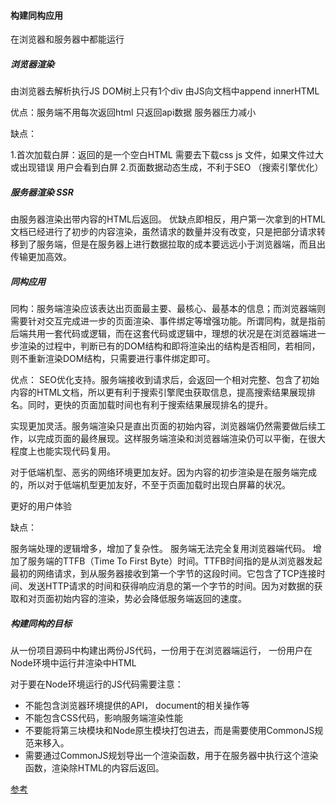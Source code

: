 #### 构建同构应用

在浏览器和服务器中都能运行

##### 浏览器渲染

由浏览器去解析执行JS DOM树上只有1个div 由JS向文档中append innerHTML

优点：服务端不用每次返回html 只返回api数据 服务器压力减小

缺点：

1.首次加载白屏：返回的是一个空白HTML 需要去下载css js 文件，如果文件过大或出现错误 用户会看到白屏
2.页面数据动态生成，不利于SEO （搜索引擎优化）


##### 服务器渲染 SSR

由服务器渲染出带内容的HTML后返回。 优缺点即相反，用户第一次拿到的HTML文档已经进行了初步的内容渲染，虽然请求的数量并没有改变，只是把部分请求转移到了服务端，但是在服务器上进行数据拉取的成本要远远小于浏览器端，而且出传输更加高效。


##### 同构应用

同构：服务端渲染应该表达出页面最主要、最核心、最基本的信息；而浏览器端则需要针对交互完成进一步的页面渲染、事件绑定等增强功能。所谓同构，就是指前后端共用一套代码或逻辑，而在这套代码或逻辑中，理想的状况是在浏览器端进一步渲染的过程中，判断已有的DOM结构和即将渲染出的结构是否相同，若相同，则不重新渲染DOM结构，只需要进行事件绑定即可。

优点：
SEO优化支持。服务端接收到请求后，会返回一个相对完整、包含了初始内容的HTML文档，所以更有利于搜索引擎爬虫获取信息，提高搜索结果展现排名。同时，更快的页面加载时间也有利于搜索结果展现排名的提升。

实现更加灵活。服务端渲染只是直出页面的初始内容，浏览器端仍然需要做后续工作，以完成页面的最终展现。这样服务端渲染和浏览器端渲染仍可以平衡，在很大程度上也能实现代码复用。

对于低端机型、恶劣的网络环境更加友好。因为内容的初步渲染是在服务端完成的，所以对于低端机型更加友好，不至于页面加载时出现白屏幕的状况。

更好的用户体验

缺点：

服务端处理的逻辑增多，增加了复杂性。
服务端无法完全复用浏览器端代码。
增加了服务端的TTFB（Time To First Byte）时间。TTFB时间指的是从浏览器发起最初的网络请求，到从服务器接收到第一个字节的这段时间。它包含了TCP连接时间、发送HTTP请求的时间和获得响应消息的第一个字节的时间。因为对数据的获取和对页面初始内容的渲染，势必会降低服务端返回的速度。

##### 构建同构的目标

从一份项目源码中构建出两份JS代码，一份用于在浏览器端运行， 一份用户在Node环境中运行并渲染中HTML

对于要在Node环境运行的JS代码需要注意：

+ 不能包含浏览器环境提供的API， document的相关操作等
+ 不能包含CSS代码，影响服务端渲染性能
+ 不要能将第三块模块和Node原生模块打包进去，而是需要使用CommonJS规范来移入。
+ 需要通过CommonJS规划导出一个渲染函数，用于在服务器中执行这个渲染函数，渲染除HTML的内容后返回。


[参考](https://www.cnblogs.com/tiedaweishao/p/6644267.html)